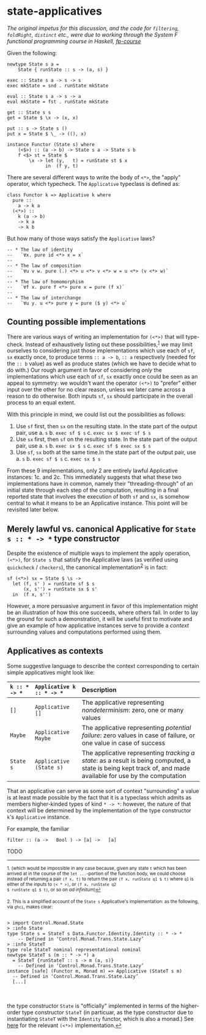 # state-applicatives

_The original impetus for this discussion, and the code for `filtering`, `foldRight`, `distinct` etc., were due to working through the System F functional programming course in Haskell, [fp-course](https://github.com/system-f/fp-course)_

Given the following:

```
newtype State s a = 
	State { runState :: s -> (a, s) }

exec :: State s a -> s -> s
exec mkState = snd . runState mkState

eval :: State s a -> s -> a
eval mkState = fst . runState mkState

get :: State s s
get = State $ \x -> (x, x)

put :: s -> State s ()
put x = State $ \_ -> ((), x)

instance Functor (State s) where
	(<$>) :: (a -> b) -> State s a -> State s b
	f <$> st = State $
		\x -> let (y, 	t) = runState st $ x
			  in  (f y, t)
```

There are several different ways to write the body of `<*>`, the "apply" operator, which typecheck. The `Applicative` typeclass is defined as:

```
class Functor k => Applicative k where
  pure ::
    a -> k a
  (<*>) ::
    k (a -> b)
    -> k a
    -> k b
```

But how many of those ways satisfy the `Applicative` laws?

```
-- * The law of identity
--   `∀x. pure id <*> x = x`
--
-- * The law of composition
--   `∀u v w. pure (.) <*> u <*> v <*> w = u <*> (v <*> w)`
--
-- * The law of homomorphism
--   `∀f x. pure f <*> pure x = pure (f x)`
--
-- * The law of interchange
--   `∀u y. u <*> pure y = pure ($ y) <*> u`
```

## Counting possible implementations

There are various ways of writing an implementation for `(<*>)` that will type-check. Instead of exhaustively listing out these possibilities,<sup><a href="#fn1" id="ref1">1</a></sup> we may limit ourselves to considering just those implementations which use each of `sf`, `sx` exactly once, to produce terms `:: a -> b`, `:: a` respectively (needed for the `:: b` value) as well as produce states (which we have to decide what to do with.) Our rough argument in favor of considering _only_ the implementations which use each of `sf`, `sx` exactly once could be seen as an appeal to symmetry: we wouldn't want the operator `(<*>)` to "prefer" either input over the other for no clear reason, unless we later came across a reason to do otherwise. Both inputs `sf`, `sx` should participate in the overall process to an equal extent.

With this principle in mind, we could list out the possibilities as follows: 

1. Use `sf` first, then `sx` on the resulting state. In the state part of the output pair, use 
  a. `s`
  b. `exec sf $ s`
  c. `exec sx $ exec sf $ s`
2. Use `sx` first, then `sf` on the resulting state. In the state part of the output pair, use
  a. `s`
  b. `exec sx $ s`
  c. `exec sf $ exec sx $ s`
3. Use `sf`, `sx` both at the same time.In the state part of the output pair, use
  a. `s`
  b. `exec sf $ s`
  c. `exec sx $ s`

From these 9 implementations, only 2 are entirely lawful Applicative instances: 1c. and 2c. This immediately suggests that what these two implementations have in common, namely their "threading-through" of an initial state through each step of the computation, resulting in a final reported state that involves the execution of both `sf` and `sx`, is somehow central to what it means to be an Applicative instance. This point will be revisited later below.

## Merely lawful vs. canonical Applicative for `State s :: * -> *` type constructor

Despite the existence of multiple ways to implement the apply operation, `(<*>)`, for `State s` that satisfy the Applicative laws (as verified using `quickcheck` / `checkers`), the canonical implementation<sup><a href="#fn2" id="ref2">2</a></sup> is in fact:

```
sf (<*>) sx = State $ \s ->
  let (f, s' ) = runState sf $ s
      (x, s'') = runState sx $ s'
  in  (f x, s'')

```

However, a more persuasive argument in favor of this implementation might be an illustration of how this one succeeds, where others fail. In order to lay the ground for such a demonstration, it will be useful first to motivate and give an example of how applicative instances serve to provide a _context_ surrounding values and computations performed using them.

## Applicatives as contexts

Some suggestive language to describe the context corresponding to certain simple applicatives might look like:

| `k :: * -> *` | `Applicative k :: * -> *`   | Description |
| :---          | :---                        | :--- |
| `[]`          | `Applicative []`            | The applicative representing _nondeterminism_: zero, one or many values | 
| `Maybe`       | `Applicative Maybe`         | The applicative representing _potential failure_: zero values in case of failure, or one value in case of success |
| `State s`     | `Applicative (State s)`     | The applicative representing _tracking a state_: as a result is being computed, a state is being kept track of, and made available for use by the computation |

That an applicative can serve as some sort of context "surrounding" a value is at least made possible by the fact that it is a typeclass which admits as members higher-kinded types of kind `* -> *`: however, the nature of that context will be determined by the implementation of the type constructor `k`'s `Applicative` instance.

For example, the familiar

```
filter :: (a ->   Bool ) -> [a] ->   [a]
```

TODO

***

<sup id="fn1">1. (which would be impossible in any case because, given any state <code>t</code> which has been arrived at in the course of the <code>let ...</code>-portion of the function body, we could choose instead of returning a pair <code>(f x, t)</code> to return the pair <code>(f x, runState q1 $ t)</code> where <code>q1</code> is either of the inputs to <code>(&lt; * &gt;)</code>, or <code>(f x, runState q2 $ runState q1 $ t)</code>, or so on <em>ad infinitum</em>)<a href="#ref1" title="Jump back to footnote 1">↩</a>
</sup>
<br>
<br>
<sup id="fn2">2. This is a simplified account of the <code>State s</code> Applicative's implementation: as the following, via <code>ghci</code>, makes clear:
<br>
<pre>
<code>
> import Control.Monad.State
> :info State
type State s = StateT s Data.Functor.Identity.Identity :: * -> *
    -- Defined in ‘Control.Monad.Trans.State.Lazy’
> :info StateT
type role StateT nominal representational nominal
newtype StateT s (m :: * -> *) a
  = StateT {runStateT :: s -> m (a, s)}
    -- Defined in ‘Control.Monad.Trans.State.Lazy’
instance [safe] (Functor m, Monad m) => Applicative (StateT s m)
  -- Defined in ‘Control.Monad.Trans.State.Lazy’
  [...]
</code>
</pre>
<br>
the type constructor <code>State</code> is "officially" implemented in terms of the higher-order type constructor <code>StateT</code> (in particuar, as the type constructor due to instantiating <code>StateT</code> with the <code>Identity</code> functor, which is also a monad.) See <a href="https://hackage.haskell.org/package/transformers-0.5.6.2/docs/src/Control.Monad.Trans.State.Lazy.html#line-204">here</a> for the relevant <code>(<*>)</code> implementation.<a href="#ref2" title="Jump back to footnote 2">↩</a></sup>
